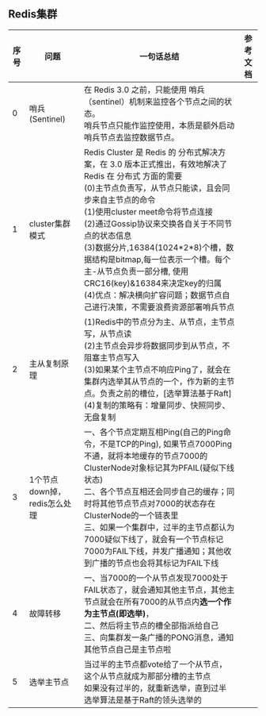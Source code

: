 ## Redis集群

| 序号 | 问题                         | 一句话总结                                                   | 参考文档 |
| ---- | ---------------------------- | ------------------------------------------------------------ | -------- |
| 0    | 哨兵(Sentinel)               | 在 Redis 3.0 之前，只能使用 哨兵（sentinel）机制来监控各个节点之间的状态。<br>哨兵节点只能作监控使用，本质是额外启动哨兵节点去监控数据节点。 |          |
| 1    | cluster集群模式              | Redis Cluster 是 Redis 的 分布式解决方案，在 3.0 版本正式推出，有效地解决了 Redis 在 分布式 方面的需要<br>(0)主节点负责写，从节点只能读，且会同步来自主节点的命令<br>(1)使用cluster meet命令将节点连接<br>(2)通过Gossip协议来交换各自关于不同节点的状态信息<br>(3)数据分片,16384(1024\*2\*8)个槽，数据结构是bitmap,每一位表示一个槽。每个主-从节点负责一部分槽, 使用CRC16(key)&16384来决定key的归属<br>(4)优点：解决横向扩容问题；数据节点自己进行决策，不需要浪费资源部署哨兵节点 |          |
| 2    | 主从复制原理                 | (1)Redis中的节点分为主、从节点，主节点写，从节点读<br>(2)主节点会异步将数据同步到从节点，不阻塞主节点写入<br>(3)如果某个主节点不响应Ping了，就会在集群内选举其从节点的一个，作为新的主节点。负责之前的槽位，[选举算法基于Raft]<br>(4)复制的策略有：增量同步、快照同步、无盘复制 |          |
| 3    | 1个节点down掉，redis怎么处理 | 一、各个节点定期互相Ping(自己的Ping命令，不是TCP的Ping), 如果节点7000Ping不通，就将本地缓存的节点7000的ClusterNode对象标记其为PFAIL(疑似下线状态)<br>二、各个节点互相还会同步自己的缓存；同时将其他节点节点对7000的状态存在ClusterNode的一个链表里<br>三、如果一个集群中，过半的主节点都认为7000疑似下线了，就会有一个节点标记7000为FAIL下线，并发广播通知；其他收到广播的节点也会将其标记为FAIL下线 |          |
| 4    | 故障转移                     | 一、当7000的一个从节点发现7000处于FAIL状态了，就会通知其他主节点，其他主节点就会在所有7000的从节点内**选一个作为主节点(即选举)**，<br>二、然后将主节点的槽全部指派给自己<br>三、向集群发一条广播的PONG消息，通知其他节点自己是主节点啦 |          |
| 5    | 选举主节点                   | 当过半的主节点都vote给了一个从节点，这个从节点就成为那部分槽的主节点<br>如果没有过半的，就重新选举，直到过半<br>选举算法是基于Raft的领头选举的 |          |

## 